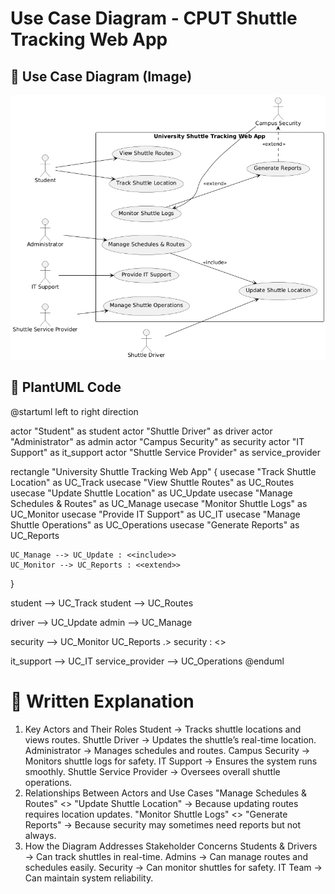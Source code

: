 # Use Case Diagram - CPUT Shuttle Tracking Web App  

## 📌 Use Case Diagram (Image)  
![Use Case Diagram](use_case_diagram.png)  

## 📌 PlantUML Code  
@startuml
left to right direction

actor "Student" as student
actor "Shuttle Driver" as driver
actor "Administrator" as admin
actor "Campus Security" as security
actor "IT Support" as it_support
actor "Shuttle Service Provider" as service_provider

rectangle "University Shuttle Tracking Web App" {
    usecase "Track Shuttle Location" as UC_Track
    usecase "View Shuttle Routes" as UC_Routes
    usecase "Update Shuttle Location" as UC_Update
    usecase "Manage Schedules & Routes" as UC_Manage
    usecase "Monitor Shuttle Logs" as UC_Monitor
    usecase "Provide IT Support" as UC_IT
    usecase "Manage Shuttle Operations" as UC_Operations
    usecase "Generate Reports" as UC_Reports

    UC_Manage --> UC_Update : <<include>> 
    UC_Monitor --> UC_Reports : <<extend>>
}

student --> UC_Track
student --> UC_Routes

driver --> UC_Update
admin --> UC_Manage

security --> UC_Monitor
UC_Reports .> security : <<extend>>

it_support --> UC_IT
service_provider --> UC_Operations
@enduml


# 📌  Written Explanation
1. Key Actors and Their Roles
Student → Tracks shuttle locations and views routes.
Shuttle Driver → Updates the shuttle’s real-time location.
Administrator → Manages schedules and routes.
Campus Security → Monitors shuttle logs for safety.
IT Support → Ensures the system runs smoothly.
Shuttle Service Provider → Oversees overall shuttle operations.
2. Relationships Between Actors and Use Cases
"Manage Schedules & Routes" <<includes>> "Update Shuttle Location" → Because updating routes requires location updates.
"Monitor Shuttle Logs" <<extends>> "Generate Reports" → Because security may sometimes need reports but not always.
3. How the Diagram Addresses Stakeholder Concerns
Students & Drivers → Can track shuttles in real-time.
Admins → Can manage routes and schedules easily.
Security → Can monitor shuttles for safety.
IT Team → Can maintain system reliability.

